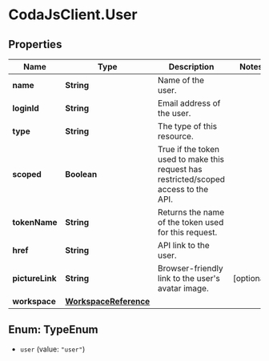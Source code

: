 # CodaJsClient.User

## Properties
Name | Type | Description | Notes
------------ | ------------- | ------------- | -------------
**name** | **String** | Name of the user. | 
**loginId** | **String** | Email address of the user. | 
**type** | **String** | The type of this resource. | 
**scoped** | **Boolean** | True if the token used to make this request has restricted/scoped access to the API. | 
**tokenName** | **String** | Returns the name of the token used for this request. | 
**href** | **String** | API link to the user. | 
**pictureLink** | **String** | Browser-friendly link to the user&#x27;s avatar image. | [optional] 
**workspace** | [**WorkspaceReference**](WorkspaceReference.md) |  | 

<a name="TypeEnum"></a>
## Enum: TypeEnum

* `user` (value: `"user"`)

